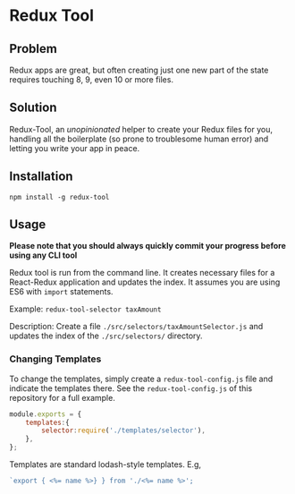 # Redux Tool
## Problem
Redux apps are great, but often creating just one new part of the state requires touching 8, 9, even 10 or more files.

## Solution
Redux-Tool, an *unopinionated* helper to create your Redux files for you, handling all the boilerplate (so prone to troublesome human error) and letting you write your app in peace.

## Installation
`npm install -g redux-tool`

## Usage
**Please note that you should always quickly commit your progress before using any CLI tool**

Redux tool is run from the command line.
It creates necessary files for a React-Redux application and updates the index. 
It assumes you are using ES6 with `import` statements.

Example:
`redux-tool-selector taxAmount`
 
 Description: Create a file `./src/selectors/taxAmountSelector.js` and updates the index of the `./src/selectors/` directory.
  
###  Changing Templates
To change the templates, simply create a `redux-tool-config.js` file and indicate the templates there. See the `redux-tool-config.js` of this repository for a full example.

```javascript
module.exports = {
    templates:{
        selector:require('./templates/selector'),
    },
};
```
 
Templates are standard lodash-style templates. E.g,
 ```javascript
`export { <%= name %>} } from './<%= name %>';
```